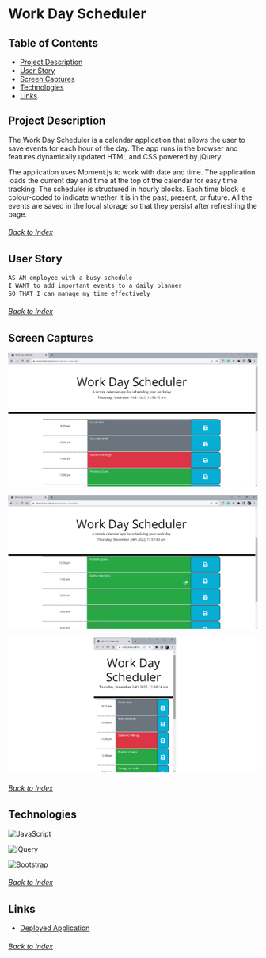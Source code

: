 # Work Day Scheduler

## Table of Contents
- [Project Description](#Project-Description)
- [User Story](#User-Story)
- [Screen Captures](#Screen-Captures)
- [Technologies](#Technologies)
- [Links](#Links)

## Project Description
The Work Day Scheduler is a calendar application that allows the user to save events for each hour of the day. The app runs in the browser and features dynamically updated HTML and CSS powered by jQuery.

The application uses Moment.js to work with date and time. The application loads the current day and time at the top of the calendar for easy time tracking. The scheduler is structured in hourly blocks. Each time block is colour-coded to indicate whether it is in the past, present, or future. All the events are saved in the local storage so that they persist after refreshing the page.
###### [Back to Index](#Table-of-Contents)

## User Story
```
AS AN employee with a busy schedule
I WANT to add important events to a daily planner
SO THAT I can manage my time effectively
```
###### [Back to Index](#Table-of-Contents)


## Screen Captures
![Scheduler 01 main](./utils/images/scheduler_01_main.png)

![Scheduler 02 adding task](./utils/images/scheduler_02_add_task.png)

![Scheduler 03 responsive design](./utils/images/scheduler_03_responsive.png)
###### [Back to Index](#Table-of-Contents)


## Technologies
![JavaScript](https://img.shields.io/badge/javascript-%23323330.svg?style=for-the-badge&logo=javascript&logoColor=%23F7DF1E)

![jQuery](https://img.shields.io/badge/jquery-%230769AD.svg?style=for-the-badge&logo=jquery&logoColor=white)

![Bootstrap](https://img.shields.io/badge/bootstrap-%23563D7C.svg?style=for-the-badge&logo=bootstrap&logoColor=white)
###### [Back to Index](#Table-of-Contents)

## Links
- [Deployed Application](https://alexjcturbo.github.io/work-day-scheduler/)
###### [Back to Index](#Table-of-Contents)
